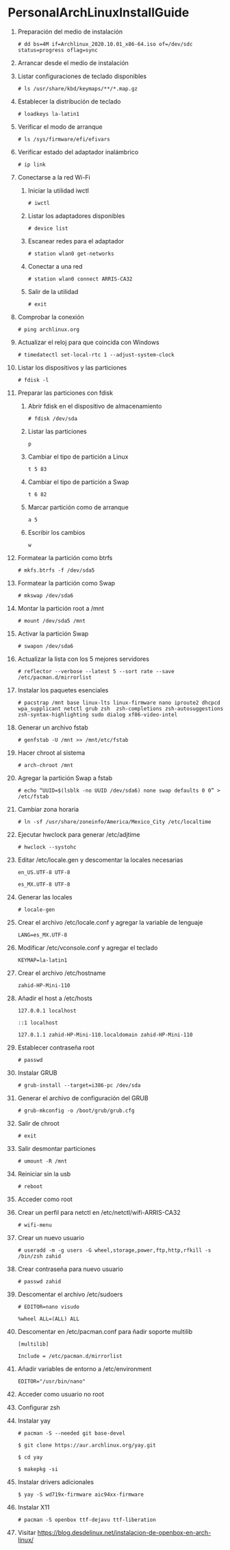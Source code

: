 # PersonalArchLinuxInstallGuide
1.	Preparación del medio de instalación

	`# dd bs=4M if=Archlinux_2020.10.01_x86-64.iso of=/dev/sdc status=progress oflag=sync`
  
2.	Arrancar desde el medio de instalación

3.	Listar configuraciones de teclado disponibles

	`# ls /usr/share/kbd/keymaps/**/*.map.gz`
  
4.	Establecer la distribución de teclado

	`# loadkeys la-latin1`
  
5.	Verificar el modo de arranque

	`# ls /sys/firmware/efi/efivars`
  
6.	Verificar estado del adaptador inalámbrico

	`# ip link`
  
7.	Conectarse a la red Wi-Fi
	1.	Iniciar la utilidad iwctl
  
		`# iwctl`
    
	2.	Listar los adaptadores disponibles
  
		`# device list`
    
	3.	Escanear redes para el adaptador
  
		`# station wlan0 get-networks`
    
	4.	Conectar a una red
  
		`# station wlan0 connect ARRIS-CA32`
    
	5.	Salir de la utilidad
  
		`# exit`
    
8.	Comprobar la conexión

	`# ping archlinux.org`
  
9.	Actualizar el reloj para que coincida con Windows

	`# timedatectl set-local-rtc 1 --adjust-system-clock`
  
10.	Listar los dispositivos y las particiones

	`# fdisk -l`
  
11.	Preparar las particiones con fdisk
	1.	Abrir fdisk en el dispositivo de almacenamiento
  
		`# fdisk /dev/sda`
    
	2.	Listar las particiones
  
		`p`
    
	3.	Cambiar el tipo de partición a Linux
  
		`t 5 83`
    
	4.	Cambiar el tipo de partición a Swap
  
		`t 6 82`
    
	5.	Marcar partición como de arranque
  
		`a 5`
    
	6.	Escribir los cambios
  
		`w`
    
12.	Formatear la partición como btrfs

	`# mkfs.btrfs -f /dev/sda5`
  
13.	Formatear la partición como Swap

	`# mkswap /dev/sda6`
  
14.	Montar la partición root a /mnt

	`# mount /dev/sda5 /mnt`
  
15.	Activar la partición Swap

	`# swapon /dev/sda6`
  
16.	Actualizar la lista con los 5 mejores servidores

	`# reflector --verbose --latest 5 --sort rate --save /etc/pacman.d/mirrorlist`
  
17.	Instalar los paquetes esenciales

	`# pacstrap /mnt base linux-lts linux-firmware nano iproute2 dhcpcd wpa_supplicant netctl grub zsh 	zsh-completions zsh-autosuggestions zsh-syntax-highlighting sudo dialog xf86-video-intel`
  
18.	Generar un archivo fstab

	`# genfstab -U /mnt >> /mnt/etc/fstab`
  
19.	Hacer chroot al sistema

	`# arch-chroot /mnt`
  
20.	Agregar la partición Swap a fstab

	`# echo “UUID=$(lsblk -no UUID /dev/sda6) none swap defaults 0 0” > /etc/fstab`
  
21.	Cambiar zona horaria

	`# ln -sf /usr/share/zoneinfo/America/Mexico_City /etc/localtime`
  
22.	Ejecutar hwclock para generar /etc/adjtime

	`# hwclock --systohc`
  
23.	Editar /etc/locale.gen y descomentar la locales necesarias

	`en_US.UTF-8 UTF-8`
  
	`es_MX.UTF-8 UTF-8`
  
24.	Generar las locales

	`# locale-gen`
  
25.	Crear el archivo /etc/locale.conf y agregar la variable de lenguaje

	`LANG=es_MX.UTF-8`
  
26.	Modificar /etc/vconsole.conf y agregar el teclado

	`KEYMAP=la-latin1`
  
27.	Crear el archivo /etc/hostname

	`zahid-HP-Mini-110`
  
28.	Añadir el host a /etc/hosts

	`127.0.0.1 localhost`
  
	`::1 localhost`
  
	`127.0.1.1 zahid-HP-Mini-110.localdomain zahid-HP-Mini-110`
  
29.	Establecer contraseña root

	`# passwd`
  
30.	Instalar GRUB

	`# grub-install --target=i386-pc /dev/sda`
  
31.	Generar el archivo de configuración del GRUB

	`# grub-mkconfig -o /boot/grub/grub.cfg`
  
32. Salir de chroot

	`# exit`
  
33. Salir desmontar particiones

	`# umount -R /mnt`
  
34. Reiniciar sin la usb 

	`# reboot`
  
35. Acceder como root

36. Crear un perfil para netctl en /etc/netctl/wifi-ARRIS-CA32

	`# wifi-menu`
  
37. Crear un nuevo usuario

	`# useradd -m -g users -G wheel,storage,power,ftp,http,rfkill -s /bin/zsh zahid`
  
38. Crear contraseña para nuevo usuario

	`# passwd zahid`
  
39. Descomentar el archivo /etc/sudoers

	`# EDITOR=nano visudo`
  
	`%wheel ALL=(ALL) ALL`
  
40. Descomentar en /etc/pacman.conf para ñadir soporte multilib

	`[multilib]`
  
	`Include = /etc/pacman.d/mirrorlist`
  
41. Añadir variables de entorno a /etc/environment

	`EDITOR="/usr/bin/nano"`
  
42. Acceder como usuario no root

43. Configurar zsh

44. Instalar yay

	`# pacman -S --needed git base-devel`
  
	`$ git clone https://aur.archlinux.org/yay.git`
  
	`$ cd yay`
  
	`$ makepkg -si`
  
45. Instalar drivers adicionales

	`$ yay -S wd719x-firmware aic94xx-firmware`
  
46. Instalar X11

	`# pacman -S openbox ttf-dejavu ttf-liberation`
  
47. Visitar https://blog.desdelinux.net/instalacion-de-openbox-en-arch-linux/
